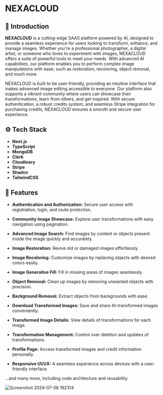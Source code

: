 # NEXACLOUD



## 🚀 Introduction

**NEXACLOUD** is a cutting-edge SAAS platform powered by AI, designed to provide a seamless experience for users looking to transform, enhance, and manage images. Whether you're a professional photographer, a digital artist, or someone who loves to experiment with images, NEXACLOUD offers a suite of powerful tools to meet your needs. With advanced AI capabilities, our platform enables you to perform complex image manipulations with ease, such as restoration, recoloring, object removal, and much more. 

NEXACLOUD is built to be user-friendly, providing an intuitive interface that makes advanced image editing accessible to everyone. Our platform also supports a vibrant community where users can showcase their transformations, learn from others, and get inspired. With secure authentication, a robust credits system, and seamless Stripe integration for purchasing credits, NEXACLOUD ensures a smooth and secure user experience.

## ⚙️ Tech Stack

- **Next.js**
- **TypeScript**
- **MongoDB**
- **Clerk**
- **Cloudinary**
- **Stripe**
- **Shadcn**
- **TailwindCSS**

## 🔋 Features

- **Authentication and Authorization:** Secure user access with registration, login, and route protection.
- **Community Image Showcase:** Explore user transformations with easy navigation using pagination.
- **Advanced Image Search:** Find images by content or objects present inside the image quickly and accurately.
- **Image Restoration:** Revive old or damaged images effortlessly.
- **Image Recoloring:** Customize images by replacing objects with desired colors easily.
- **Image Generative Fill:** Fill in missing areas of images seamlessly.
- **Object Removal:** Clean up images by removing unwanted objects with precision.
- **Background Removal:** Extract objects from backgrounds with ease.
- **Download Transformed Images:** Save and share AI-transformed images conveniently.
- **Transformed Image Details:** View details of transformations for each image.
- **Transformation Management:** Control over deletion and updates of transformations.

- **Profile Page:** Access transformed images and credit information personally.

- **Responsive UI/UX:** A seamless experience across devices with a user-friendly interface.

...and many more, including code architecture and reusability.

![Screenshot 2024-07-08 192314](https://github.com/hp-77/NexaCloud/assets/149194659/76734454-ded0-4a77-af81-26c6c23e0b4c)



















